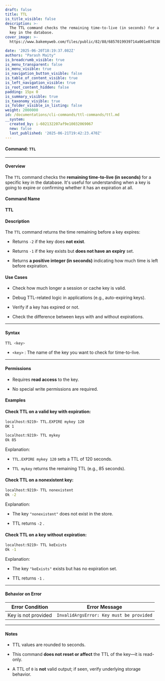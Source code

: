 ```yaml
---
draft: false
title: TTL
is_title_visible: false
description: >-
  The TTL command checks the remaining time-to-live (in seconds) for a specific
  key in the database.
cover_image: >-
  https://www.bakemyweb.com/files/public/82/88/6857019939714a001e078288/i/5c/5e/685701b8a14834001f8a5c5e/original?name=logo-large.png&mimetype=image/png&cd=inline

date: '2025-06-20T18:19:37.082Z'
authors: "Parash Maity"
is_breadcrumb_visible: true
is_menu_transparent: false
is_menu_visible: true
is_navigation_button_visible: false
is_table_of_content_visible: true
is_left_navigation_visible: true
is_root_content_hidden: false
padding: 15px 0
is_summary_visible: true
is_taxonomy_visible: true
is_folder_visible_in_listing: false
weight: 2000000
id: /documentations/cli-commands/ttl-commands/ttl.md
__system:
  created_by: i-602132207af9e10032069067
  new: false
  last_published: '2025-06-21T19:42:23.470Z'
---
```

#### Command: `TTL` 

***

#### Overview

The `TTL` command checks the **remaining time-to-live (in seconds)** for a specific key in the database. It's useful for understanding when a key is going to expire or confirming whether it has an expiration at all.

#### Command Name

**TTL**

#### Description

The `TTL` command returns the time remaining before a key expires:

* Returns `-2` if the key does **not exist**.

* Returns `-1` if the key exists but **does not have an expiry** set.

* Returns **a positive integer (in seconds)** indicating how much time is left before expiration.

#### Use Cases

* Check how much longer a session or cache key is valid.

* Debug TTL-related logic in applications (e.g., auto-expiring keys).

* Verify if a key has expired or not.

* Check the difference between keys with and without expirations.

***

#### Syntax

```bash 
TTL <key>
```

*  `<key>` : The name of the key you want to check for time-to-live.

***

#### Permissions

* Requires **read access** to the key.

* No special write permissions are required.

#### Examples

#### Check TTL on a valid key with expiration:

```bash 
localhost:9219> TTL.EXPIRE mykey 120
OK 1

localhost:9219> TTL mykey
Ok 85
```

Explanation:

*  `TTL.EXPIRE mykey 120` sets a TTL of 120 seconds.

*  `TTL mykey` returns the remaining TTL (e.g., 85 seconds).

#### Check TTL on a nonexistent key:

```bash 
localhost:9219> TTL nonexistent
Ok -2
```

Explanation:

* The key `"nonexistent"` does not exist in the store.

* TTL returns `-2` .

#### Check TTL on a key without expiration:

```bash 
localhost:9219> TTL keExists
Ok -1
```

Explanation:

* The key `"keExists"` exists but has no expiration set.

* TTL returns `-1` .

***

#### Behavior on Error

| Error Condition     | Error Message                              |
| ------------------- | ------------------------------------------ |
| Key is not provided |  `InvalidArgsError: Key must be provided`  |

***

#### Notes

* TTL values are rounded to seconds.

* This command **does not reset or affect** the TTL of the key—it is read-only.

* A TTL of `0` is **not** valid output; if seen, verify underlying storage behavior.

 
